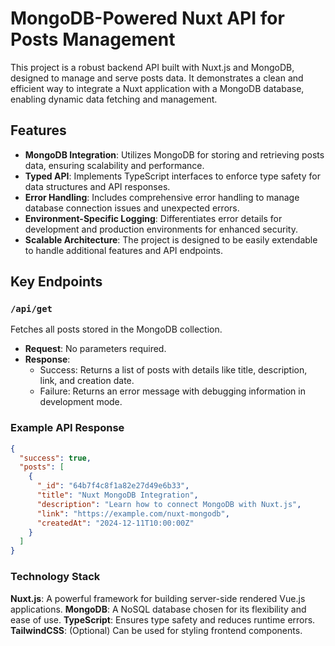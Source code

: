 # MongoDB-Powered Nuxt API for Posts Management

This project is a robust backend API built with Nuxt.js and MongoDB, designed to manage and serve posts data. It demonstrates a clean and efficient way to integrate a Nuxt application with a MongoDB database, enabling dynamic data fetching and management.

## Features

- **MongoDB Integration**: Utilizes MongoDB for storing and retrieving posts data, ensuring scalability and performance.
- **Typed API**: Implements TypeScript interfaces to enforce type safety for data structures and API responses.
- **Error Handling**: Includes comprehensive error handling to manage database connection issues and unexpected errors.
- **Environment-Specific Logging**: Differentiates error details for development and production environments for enhanced security.
- **Scalable Architecture**: The project is designed to be easily extendable to handle additional features and API endpoints.

## Key Endpoints

### `/api/get`
Fetches all posts stored in the MongoDB collection.

- **Request**: No parameters required.
- **Response**:
  - Success: Returns a list of posts with details like title, description, link, and creation date.
  - Failure: Returns an error message with debugging information in development mode.

### Example API Response
```json
{
  "success": true,
  "posts": [
    {
      "_id": "64b7f4c8f1a82e27d49e6b33",
      "title": "Nuxt MongoDB Integration",
      "description": "Learn how to connect MongoDB with Nuxt.js",
      "link": "https://example.com/nuxt-mongodb",
      "createdAt": "2024-12-11T10:00:00Z"
    }
  ]
}
```
### Technology Stack
**Nuxt.js**: A powerful framework for building server-side rendered Vue.js applications.
**MongoDB**: A NoSQL database chosen for its flexibility and ease of use.
**TypeScript**: Ensures type safety and reduces runtime errors.
**TailwindCSS**: (Optional) Can be used for styling frontend components.